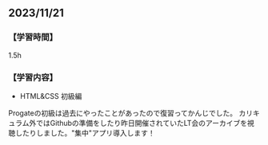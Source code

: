 ## 2023/11/21

### 【学習時間】
1.5h

### 【学習内容】
* HTML&CSS 初級編

Progateの初級は過去にやったことがあったので復習ってかんじでした。
カリキュラム外ではGithubの準備をしたり昨日開催されていたLT会のアーカイブを視聴したりしました。"集中"アプリ導入します！
